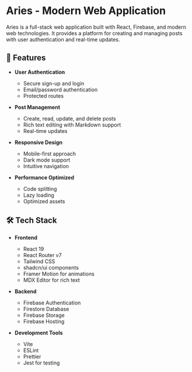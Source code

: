 # Aries - Modern Web Application

Aries is a full-stack web application built with React, Firebase, and modern web technologies. It provides a platform for creating and managing posts with user authentication and real-time updates.

## 🚀 Features

- **User Authentication**
  - Secure sign-up and login
  - Email/password authentication
  - Protected routes

- **Post Management**
  - Create, read, update, and delete posts
  - Rich text editing with Markdown support
  - Real-time updates

- **Responsive Design**
  - Mobile-first approach
  - Dark mode support
  - Intuitive navigation

- **Performance Optimized**
  - Code splitting
  - Lazy loading
  - Optimized assets

## 🛠️ Tech Stack

- **Frontend**
  - React 19
  - React Router v7
  - Tailwind CSS
  - shadcn/ui components
  - Framer Motion for animations
  - MDX Editor for rich text

- **Backend**
  - Firebase Authentication
  - Firestore Database
  - Firebase Storage
  - Firebase Hosting

- **Development Tools**
  - Vite
  - ESLint
  - Prettier
  - Jest for testing